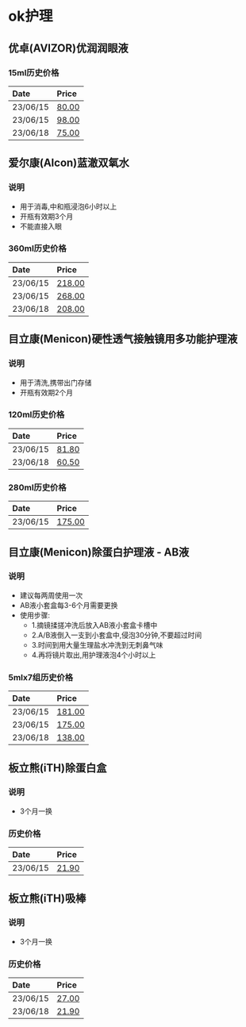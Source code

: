 
# ok护理

## 优卓(AVIZOR)优润润眼液

### 15ml历史价格

| Date          | Price    |
| :------------ | :------- |
| 23/06/15      | [80.00](https://item.jd.com/100032498022.html)       |
| 23/06/15      | [98.00](https://shop16730150.m.youzan.com/wscgoods/detail/1y3xj4zopee26)       |
| 23/06/18      | [75.00](https://item.jd.com/100032498022.html)  |

## 爱尔康(Alcon)蓝澈双氧水

### 说明

- 用于消毒,中和瓶浸泡6小时以上
- 开瓶有效期3个月
- 不能直接入眼

### 360ml历史价格

| Date          | Price    |
| :------------ | :------- |
| 23/06/15      | [218.00](https://item.jd.com/10069995621414.html)       |
| 23/06/15      | [268.00](https://shop16730150.m.youzan.com/wscgoods/detail/360ckpi7kw332n0)       |
| 23/06/18      | [208.00](https://item.jd.com/10069995621414.html)       |

## 目立康(Menicon)硬性透气接触镜用多功能护理液

### 说明

- 用于清洗,携带出门存储
- 开瓶有效期2个月

### 120ml历史价格

| Date          | Price    |
| :------------ | :------- |
| 23/06/15      | [81.80](https://item.jd.com/100005926919.html)       |
| 23/06/18      | [60.50](https://item.jd.com/100005926919.html)       |

### 280ml历史价格

| Date          | Price    |
| :------------ | :------- |
| 23/06/15      | [175.00](https://shop16730150.m.youzan.com/wscgoods/detail/2g3ulfbqgq2ji)       |


## 目立康(Menicon)除蛋白护理液 - AB液

### 说明

- 建议每两周使用一次
- AB液小套盒每3-6个月需要更换
- 使用步骤:
    - 1.摘镜揉搓冲洗后放入AB液小套盒卡槽中
    - 2.A/B液倒入一支到小套盒中,侵泡30分钟,不要超过时间
    - 3.时间到用大量生理盐水冲洗到无刺鼻气味
    - 4.再将镜片取出,用护理液泡4个小时以上

### 5mlx7组历史价格

| Date          | Price    |
| :------------ | :------- |
| 23/06/15      | [181.00](https://item.jd.com/4720060.html)       |
| 23/06/15      | [175.00](https://shop16730150.m.youzan.com/wscgoods/detail/3f1jszgkrtni6)       |
| 23/06/18      | [138.00](https://item.jd.com/4720060.html)       |

## 板立熊(iTH)除蛋白盒

### 说明

- 3个月一换

### 历史价格

| Date          | Price    |
| :------------ | :------- |
| 23/06/15      | [21.90](https://item.jd.com/100036538584.html)       |

## 板立熊(iTH)吸棒

### 说明

- 3个月一换

### 历史价格

| Date          | Price    |
| :------------ | :------- |
| 23/06/15      | [27.00](https://item.jd.com/100036538580.html)       |
| 23/06/18      | [21.90](https://item.jd.com/100036538580.html)       |

